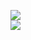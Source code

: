 [![](https://img.shields.io/badge/Made%20With-Github%20Spray-lightgrey.svg?style=for-the-badge&logo=github)](https://github.com/Annihil/github-spray#20982)  
[![](https://i.imgur.com/2DrTn0Z.gif)](https://github.com/Annihil/github-spray)